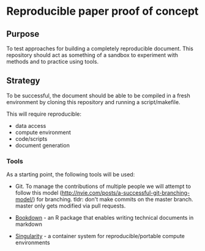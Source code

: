 # Reproducible paper proof of concept

## Purpose

To test approaches for building a completely reproducible document. This repository should act as something of a sandbox to experiment with methods and to practice using tools.

## Strategy

To be successful, the document should be able to be compiled in a fresh environment by cloning this repository and running a script/makefile.

This will require reproducible:
- data access
- compute environment
- code/scripts
- document generation

### Tools

As a starting point, the following tools will be used:

- Git. To manage the contributions of multiple people we will attempt to follow this model (http://nvie.com/posts/a-successful-git-branching-model/) for branching. tldr: don't make commits on the master branch. master only gets modified via pull requests.

- [Bookdown](https://bookdown.org/yihui/bookdown/) - an R package that enables writing technical documents in markdown

- [Singularity](https://github.com/singularityware/singularity) - a container system for reproducible/portable compute environments
